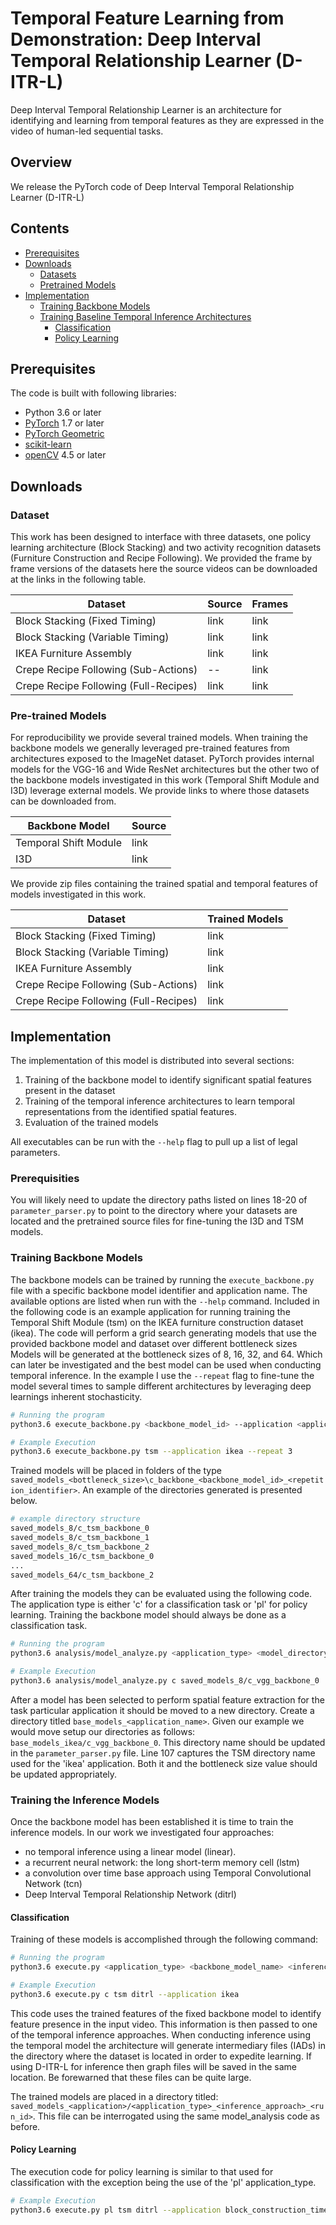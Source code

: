 # Temporal Feature Learning from Demonstration: Deep Interval Temporal Relationship Learner (D-ITR-L)

Deep Interval Temporal Relationship Learner is an architecture for identifying and learning 
from temporal features as they are expressed in the video of human-led sequential tasks.

## Overview

We release the PyTorch code of Deep Interval Temporal Relationship Learner (D-ITR-L)

## Contents

- [Prerequisites](#prerequisites)
- [Downloads](#downloads)
  - [Datasets](#dataset)
  - [Pretrained Models](#dataset)
- [Implementation](#code)
  - [Training Backbone Models](#training-backbone-models)
  - [Training Baseline Temporal Inference Architectures](#training-baseline-temporal-inference-architectures)
    - [Classification](#classification)
    - [Policy Learning](#policy-learning)

## Prerequisites

The code is built with following libraries:

- Python 3.6 or later
- [PyTorch](https://pytorch.org/) 1.7 or later
- [PyTorch Geometric](https://pytorch-geometric.readthedocs.io/en/latest/)
- [scikit-learn](https://scikit-learn.org/stable/)
- [openCV](hhttps://pypi.org/project/opencv-python/) 4.5 or later

## Downloads

### Dataset

This work has been designed to interface with three datasets, one policy learning architecture (Block Stacking)
and two activity recognition datasets (Furniture Construction and Recipe Following). We provided the frame
by frame versions of the datasets here the source videos can be downloaded at the links in the following table.

| Dataset      | Source |  Frames |
| ----------- | ----------- | ----------- |
| Block Stacking (Fixed Timing)    | link       | link       |
| Block Stacking (Variable Timing)     | link       | link       |
| IKEA Furniture Assembly   | link        | link        |
| Crepe Recipe Following (Sub-Actions)   | --        | link        |
| Crepe Recipe Following (Full-Recipes)   | link        | link        |

### Pre-trained Models

For reproducibility we provide several trained models. When training the backbone models we generally leveraged
pre-trained features from architectures exposed to the ImageNet dataset. PyTorch provides internal models for the VGG-16 
and Wide ResNet architectures but the other two of the backbone models investigated in this work (Temporal Shift Module 
and I3D) leverage external models. We provide links to where those datasets can be downloaded from.


| Backbone Model      | Source |  
| ----------- | ----------- | 
| Temporal Shift Module     | link       | 
| I3D   | link        | 

We provide zip files containing the trained spatial and temporal features of models investigated in this work.

| Dataset      | Trained Models  |
| ----------- | ----------- | 
| Block Stacking (Fixed Timing)    | link       | 
| Block Stacking (Variable Timing)     | link       |
| IKEA Furniture Assembly   | link        | 
| Crepe Recipe Following (Sub-Actions)   | link        | 
| Crepe Recipe Following (Full-Recipes)   | link        |

## Implementation

The implementation of this model is distributed into several sections: 
1. Training of the backbone model to identify significant spatial features present in the dataset
2. Training of the temporal inference architectures to learn temporal representations from the identified spatial features.
3. Evaluation of the trained models

All executables can be run with the `--help` flag to pull up a list of legal parameters.

### Prerequisities

You will likely need to update the directory paths listed on lines 18-20 of `parameter_parser.py` to point
to the directory where your datasets are located and the pretrained source files for fine-tuning the I3D and TSM models.

### Training Backbone Models

The backbone models can be trained by running the `execute_backbone.py` file with a specific backbone model identifier and application name. 
The available options are listed when run with the `--help` command. Included in the following code
is an example application for running training the Temporal Shift Module (tsm) on the IKEA furniture construction
dataset (ikea). The code will perform a grid search generating models that use the provided backbone model and dataset over different bottleneck sizes
Models will be generated at the bottleneck sizes of 8, 16, 32, and 64. Which can later be investigated and the best 
model can be used when conducting temporal inference. In the example I use the `--repeat` flag to fine-tune the model several times to sample
different architectures by leveraging deep learnings inherent stochasticity.

```bash
# Running the program
python3.6 execute_backbone.py <backbone_model_id> --application <application_name> --repeat <number_of_repitions>

# Example Execution
python3.6 execute_backbone.py tsm --application ikea --repeat 3
```

Trained models will be placed in folders of the type `saved_models_<bottleneck_size>\c_backbone_<backbone_model_id>_<repetition_identifier>`.
An example of the directories generated is presented below.

```bash
# example directory structure
saved_models_8/c_tsm_backbone_0
saved_models_8/c_tsm_backbone_1
saved_models_8/c_tsm_backbone_2
saved_models_16/c_tsm_backbone_0
...
saved_models_64/c_tsm_backbone_2
```

After training the models they can be evaluated using the following code. The application type is either
'c' for a classification task or 'pl' for policy learning. Training the backbone model should always 
be done as a classification task.

```bash
# Running the program
python3.6 analysis/model_analyze.py <application_type> <model_directory>

# Example Execution
python3.6 analysis/model_analyze.py c saved_models_8/c_vgg_backbone_0
```

After a model has been selected to perform spatial feature extraction for the task particular application it should be moved 
to a new directory. Create a directory titled `base_models_<application_name>`. Given our example we
would move setup our directories as follows: `base_models_ikea/c_vgg_backbone_0`. This 
directory name should be updated in the `parameter_parser.py` file. Line 107 captures the 
TSM directory name used for the 'ikea' application. Both it and the bottleneck size value should be updated
appropriately.

### Training the Inference Models

Once the backbone model has been established it is time to train the inference models. In our work
we investigated four approaches:
 - no temporal inference using a linear model (linear). 
 - a recurrent neural network: the long short-term memory cell (lstm)
 - a convolution over time base approach using Temporal Convolutional Network (tcn)
 - Deep Interval Temporal Relationship Network (ditrl)

#### Classification
Training of these models is accomplished through the following command:

```bash
# Running the program
python3.6 execute.py <application_type> <backbone_model_name> <inference_approach> --application <application_name>

# Example Execution
python3.6 execute.py c tsm ditrl --application ikea
```

This code uses the trained features of the fixed backbone model to identify feature presence in the input video. This information
is then passed to one of the temporal inference approaches. When conducting
inference using the temporal model the architecture will generate intermediary files (IADs) in the directory where the 
dataset is located in order to expedite learning. If using D-ITR-L for inference then graph files will be saved in the same location.
Be forewarned that these files can be quite large. 

The trained models are placed in a directory titled: 
`saved_models_<application>/<application_type>_<inference_approach>_<run_id>`. This file can be interrogated using the same model_analysis 
code as before.

#### Policy Learning

The execution code for policy learning is similar to that used for classification with the exception being the use of the
'pl' application_type.

```bash
# Example Execution
python3.6 execute.py pl tsm ditrl --application block_construction_timed
```